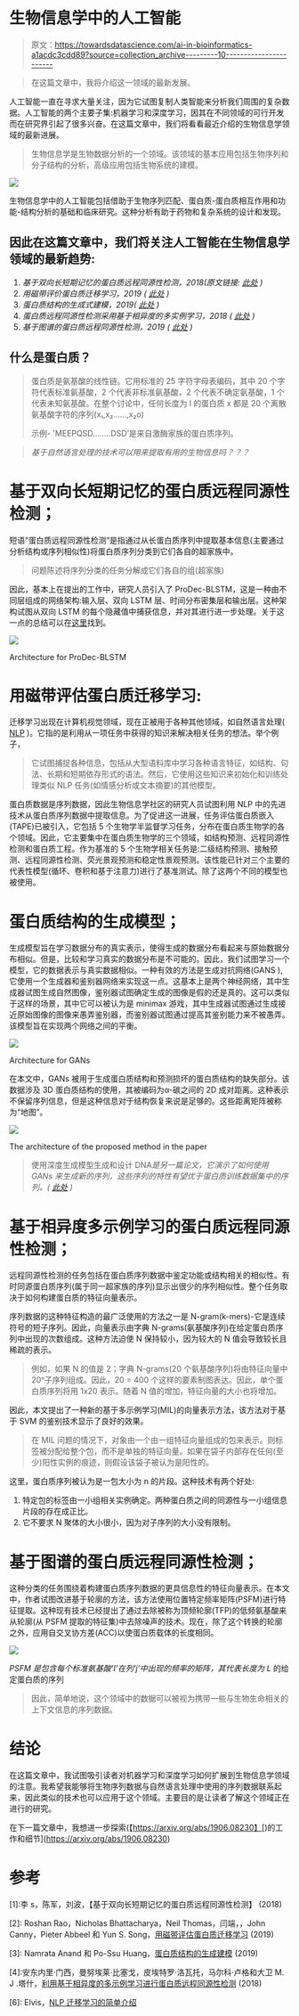 # 生物信息学中的人工智能

> 原文：<https://towardsdatascience.com/ai-in-bioinformatics-a1acdc3cdd89?source=collection_archive---------10----------------------->

> 在这篇文章中，我将介绍这一领域的最新发展。

人工智能一直在寻求大量关注，因为它试图复制人类智能来分析我们周围的复杂数据。人工智能的两个主要子集:机器学习和深度学习，因其在不同领域的可行开发而在研究界引起了很多兴奋。在这篇文章中，我们将看看最近介绍的生物信息学领域的最新进展。

> 生物信息学是生物数据分析的一个领域。该领域的基本应用包括生物序列和分子结构的分析，高级应用包括生物系统的建模。

![](img/bb397725ba932381303ae5495904fe68.png)

生物信息学中的人工智能包括借助于生物序列匹配、蛋白质-蛋白质相互作用和功能-结构分析的基础和临床研究。这种分析有助于药物和复杂系统的设计和发现。

## 因此在这篇文章中，我们将关注人工智能在生物信息学领域的最新趋势:

1.  *基于双向长短期记忆的蛋白质远程同源性检测，2018(原文链接:* [*此处*](https://www.ncbi.nlm.nih.gov/pubmed/29017445) *)*
2.  *用磁带评价蛋白质迁移学习，2019 (* [*此处*](https://arxiv.org/abs/1906.08230) *)*
3.  *蛋白质结构的生成式建模，2019(* [*此处*](https://papers.nips.cc/paper/7978-generative-modeling-for-protein-structures.pdf) *)*
4.  *蛋白质远程同源性检测采用基于相异度的多实例学习，2018 (* [*此处*](https://link.springer.com/chapter/10.1007/978-3-319-97785-0_12) *)*
5.  *基于图谱的蛋白质远程同源性检测，2019 (* [*此处*](https://link.springer.com/chapter/10.1007/978-3-030-17938-0_24) *)*

## 什么是蛋白质？

> 蛋白质是氨基酸的线性链。它用标准的 25 字符字母表编码，其中 20 个字符代表标准氨基酸，2 个代表非标准氨基酸，2 个代表不确定氨基酸，1 个代表未知氨基酸。在整个讨论中，任何长度为 l 的蛋白质 x 都是 20 个离散氨基酸字符的序列(x₁,x₂……,x₂o)
> 
> 示例- 'MEEPQSD……..DSD’是来自激酶家族的蛋白质序列。

> *基于自然语言处理的技术可以用来提取有用的生物信息吗？？？*

# 基于双向长短期记忆的蛋白质远程同源性检测；

短语“蛋白质远程同源性检测”是指通过从长蛋白质序列中提取基本信息(主要通过分析结构或序列相似性)将蛋白质序列分类到它们各自的超家族中。

> 问题陈述将序列分类的任务分解成它们各自的组(超家族)

因此，基本上在提出的工作中，研究人员引入了 ProDec-BLSTM，这是一种由不同层组成的网络架构:输入层、双向 LSTM 层、时间分布密集层和输出层。这种架构试图从双向 LSTM 的每个隐藏值中捕获信息，并对其进行进一步处理。关于这一点的总结可以在[这里](https://medium.com/@ankita9shreya/protein-sequence-classification-c83a6cb38548)找到。

![](img/14e605c98585bdb08567385e6c8fe661.png)

Architecture for ProDec-BLSTM

# 用磁带评估蛋白质迁移学习:

迁移学习出现在计算机视觉领域，现在正被用于各种其他领域，如自然语言处理( [NLP](https://medium.com/dair-ai/a-light-introduction-to-transfer-learning-for-nlp-3e2cb56b48c8) )。它指的是利用从一项任务中获得的知识来解决相关任务的想法。举个例子，

> 它试图捕捉各种信息，包括从大型语料库中学习各种语言特征，如结构、句法、长期和短期依存形式的语法。然后，它使用这些知识来初始化和训练处理类似 NLP 任务(如情感分析或文本摘要)的其他模型。

蛋白质数据是序列数据，因此生物信息学社区的研究人员试图利用 NLP 中的先进技术从蛋白质序列数据中提取信息。为了促进这一进展，任务评估蛋白质嵌入(TAPE)已被引入，它包括 5 个生物学半监督学习任务，分布在蛋白质生物学的各个领域。因此，它主要集中在蛋白质生物学的三个领域，如结构预测、远程同源性检测和蛋白质工程。作为基准的 5 个生物学相关任务是:二级结构预测、接触预测、远程同源性检测、荧光景观预测和稳定性景观预测。该性能已针对三个主要的代表性模型(循环、卷积和基于注意力)进行了基准测试。除了这两个不同的模型也被使用。

# 蛋白质结构的生成模型；

生成模型旨在学习数据分布的真实表示，使得生成的数据分布看起来与原始数据分布相似。但是，比较和学习真实的数据分布是不可能的。因此，我们试图学习一个模型，它的数据表示与真实数据相似。一种有效的方法是生成对抗网络(GANS ),它使用一个生成器和鉴别器网络来实现这一点。这基本上是两个神经网络，其中生成器试图生成自然图像，鉴别器试图确定生成的图像是假的还是真的。这可以类似于这样的场景，其中它可以被认为是 minimax 游戏，其中生成器试图通过生成接近原始图像的图像来愚弄鉴别器，而鉴别器试图通过提高其鉴别能力来不被愚弄。该模型旨在实现两个网络之间的平衡。

![](img/b086a5f0a547005a87bdd457f3ac61ae.png)

Architecture for GANs

在本文中，GANs 被用于生成蛋白质结构和预测损坏的蛋白质结构的缺失部分。该数据涉及 3D 蛋白质结构的使用，其被编码为α-碳之间的 2D 成对距离。这种表示不保留序列信息，但是这种信息对于结构恢复来说是足够的。这些距离矩阵被称为“地图”。

![](img/4239ab03987034942f0614765f55bdd3.png)

The architecture of the proposed method in the paper

> 使用深度生成模型生成和设计 DNA*是另一篇论文，它演示了如何使用 GANs 来生成新的序列，这些序列的特性有望优于蛋白质训练数据集中的序列。(* [*此处*](https://arxiv.org/pdf/1712.06148.pdf) *)*

# 基于相异度多示例学习的蛋白质远程同源性检测；

远程同源性检测的任务包括在蛋白质序列数据中鉴定功能或结构相关的相似性。有时同源蛋白质序列(属于同一超家族的序列)显示出很少的序列相似性。整个任务取决于如何构建蛋白质的特征向量表示。

序列数据的这种特征构造的最广泛使用的方法之一是 N-gram(k-mers)-它是连续符号的短子序列。因此，向量表示由字典 N-grams(氨基酸序列)在给定蛋白质序列中出现的次数组成。这种方法迫使 N 保持较小，因为较大的 N 值会导致较长且稀疏的表示。

> 例如，如果 N 的值是 2；字典 N-grams(20 个氨基酸序列)将由特征向量中 20ⁿ子序列组成。因此，20 = 400 个这样的要素制图表达。因此，单个蛋白质序列将用 1x20 表示。随着 N 值的增加，特征向量的大小也将增加。

因此，本文提出了一种新的基于多示例学习(MIL)的向量表示方法，该方法对于基于 SVM 的鉴别技术显示了良好的效果。

> 在 MIL 问题的情况下，对象由一个由一组特征向量组成的包来表示。则标签被分配给整个包，而不是单独的特征向量。如果在袋子内部存在任何(至少)阳性实例的痕迹，则假设该袋子被认为是阳性的。

这里，蛋白质序列被认为是一包大小为 n 的片段。这种技术有两个好处:

1.  特定包的标签由一小组相关实例确定。两种蛋白质之间的同源性与一小组信息片段的存在成正比。
2.  它不要求 N 聚体的大小很小，因为对子序列的大小没有限制。

# 基于图谱的蛋白质远程同源性检测；

这种分类的任务围绕着构建蛋白质序列数据的更具信息性的特征向量表示。在本文中，作者试图改进基于轮廓的方法，该方法使用位置特定频率矩阵(PSFM)进行特征提取。这种现有技术已经提出了通过去除被称为顶频轮廓(TFP)的低频氨基酸来从轮廓(从 PSFM 提取的特征集)中去除噪声的技术。现在，除了这个转换的轮廓之外，应用自交叉协方差(ACC)以使蛋白质载体的长度相同。

![](img/7c290a244e8f6a1c16391e91bcbf98c9.png)

*PSFM 是包含每个标准氨基酸‘I’在列‘j’中出现的频率的矩阵，其代表长度为 L* 的给定蛋白质的序列

> 因此，简单地说，这个领域中的数据可以被视为携带一些与生物生命相关的上下文信息的序列数据。

# 结论

在这篇文章中，我试图吸引读者对机器学习和深度学习如何扩展到生物信息学领域的注意。我希望我能够将生物序列数据与自然语言处理中使用的序列数据联系起来，因此类似的技术也可以应用于这个领域。主要目的是让读者了解这个领域正在进行的研究。

在下一篇文章中，我想进一步探索(【https://arxiv.org/abs/1906.08230】[)的工作和细节](https://arxiv.org/abs/1906.08230)

# 参考

[1]:李 s，陈军，刘波，【基于双向长短期记忆的蛋白质远程同源性检测】 (2018)

[2]: Roshan Rao，Nicholas Bhattacharya，Neil Thomas，闫端，，John Canny，Pieter Abbeel 和 Yun S. Song，[用磁带评估蛋白质迁移学习](https://arxiv.org/abs/1906.08230) (2019)

[3]: Namrata Anand 和 Po-Ssu Huang，[蛋白质结构的生成建模](https://papers.nips.cc/paper/7978-generative-modeling-for-protein-structures.pdf) (2019)

[4]:安东内里·门西，曼努埃莱·比塞戈，皮埃特罗·洛瓦托，马尔科·卢格和大卫 M. J .塔什，[利用基于相异度的多示例学习进行蛋白质远程同源性检测](https://link.springer.com/chapter/10.1007/978-3-319-97785-0_12) (2018)

[5]:廖青，，郭，，[基于图谱的蛋白质远程同源性检测](https://link.springer.com/chapter/10.1007/978-3-030-17938-0_24) (2019)

[6]: Elvis，[NLP 迁移学习的简单介绍](https://medium.com/dair-ai/a-light-introduction-to-transfer-learning-for-nlp-3e2cb56b48c8)